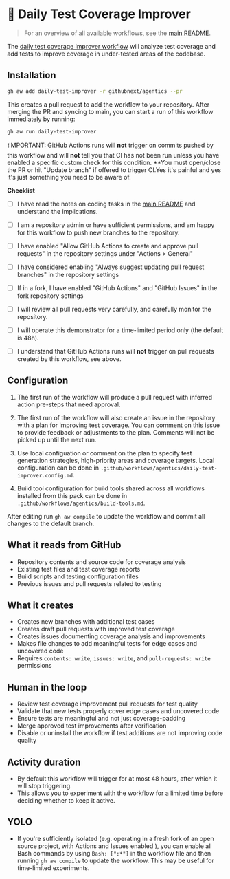 # 🧪 Daily Test Coverage Improver

> For an overview of all available workflows, see the [main README](../README.md).

The [daily test coverage improver workflow](../workflows/daily-test-improver.md?plain=1) will analyze test coverage and add tests to improve coverage in under-tested areas of the codebase.

## Installation

```bash
gh aw add daily-test-improver -r githubnext/agentics --pr
```

This creates a pull request to add the workflow to your repository. After merging the PR and syncing to main, you can start a run of this workflow immediately by running:

```bash
gh aw run daily-test-improver
```

❗IMPORTANT: GitHub Actions runs will **not** trigger on commits pushed by this workflow and will **not** tell you that CI has not been run unless you have enabled a specific custom check for this condition. **You must open/close the PR or hit "Update branch" if offered to trigger CI.Yes it's painful and yes it's just something you need to be aware of.

**Checklist**

* [ ] I have read the notes on coding tasks in the [main README](../README.md) and understand the implications.

* [ ] I am a repository admin or have sufficient permissions, and am happy for this workflow to push new branches to the repository.

* [ ] I have enabled "Allow GitHub Actions to create and approve pull requests" in the repository settings under "Actions > General"

* [ ] I have considered enabling "Always suggest updating pull request branches" in the repository settings

* [ ] If in a fork, I have enabled "GitHub Actions" and "GitHub Issues" in the fork repository settings

* [ ] I will review all pull requests very carefully, and carefully monitor the repository. 

* [ ] I will operate this demonstrator for a time-limited period only (the default is 48h). 

* [ ] I understand that GitHub Actions runs will **not** trigger on pull requests created by this workflow, see above.

## Configuration

1. The first run of the workflow will produce a pull request with inferred action pre-steps that need approval.

2. The first run of the workflow will also create an issue in the repository with a plan for improving test coverage. You can comment on this issue to provide feedback or adjustments to the plan. Comments will not be picked up until the next run.

3. Use local configuation or comment on the plan to specify test generation strategies, high-priority areas and coverage targets. Local configuration can be done in `.github/workflows/agentics/daily-test-improver.config.md`.

4. Build tool configuration for build tools shared across all workflows installed from this pack can be done in `.github/workflows/agentics/build-tools.md`.

After editing run `gh aw compile` to update the workflow and commit all changes to the default branch.

## What it reads from GitHub

- Repository contents and source code for coverage analysis
- Existing test files and test coverage reports
- Build scripts and testing configuration files
- Previous issues and pull requests related to testing

## What it creates

- Creates new branches with additional test cases
- Creates draft pull requests with improved test coverage
- Creates issues documenting coverage analysis and improvements
- Makes file changes to add meaningful tests for edge cases and uncovered code
- Requires `contents: write`, `issues: write`, and `pull-requests: write` permissions

## Human in the loop

- Review test coverage improvement pull requests for test quality
- Validate that new tests properly cover edge cases and uncovered code
- Ensure tests are meaningful and not just coverage-padding
- Merge approved test improvements after verification
- Disable or uninstall the workflow if test additions are not improving code quality

## Activity duration

- By default this workflow will trigger for at most 48 hours, after which it will stop triggering. 
- This allows you to experiment with the workflow for a limited time before deciding whether to keep it active.

## YOLO

- If you're sufficiently isolated (e.g. operating in a fresh fork of an open source project, with Actions and Issues enabled ), you can enable all Bash commands by using `Bash: [":*"]` in the workflow file and then running `gh aw compile` to update the workflow. This may be useful for time-limited experiments.

